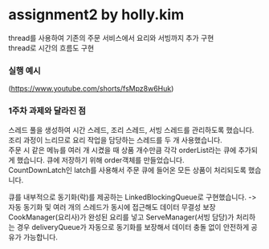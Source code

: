 # assignment2 by holly.kim  
thread를 사용하여 기존의 주문 서비스에서 요리와 서빙까지 추가 구현  
thread로 시간의 흐름도 구현


### 실행 예시  
(https://www.youtube.com/shorts/fsMpz8w6Huk)



### 1주차 과제와 달라진 점
스레드 풀을 생성하여 시간 스레드, 조리 스레드, 서빙 스레드를 관리하도록 했습니다.  
조리 과정이 느리므로 요리 작업을 담당하는 스레드를 두 개 사용했습니다.  
주문 시 같은 메뉴를 여러 개 시켰을 때 상품 개수만큼 각각 orderList라는 큐에 추가되게 했습니다. 큐에 저장하기 위해 order객체를 만들었습니다.  
CountDownLatch인 latch를 사용해서 주문 큐에 들어온 모든 상품이 처리되도록 했습니다.  


큐를 내부적으로 동기화(락)를 제공하는 LinkedBlockingQueue로 구현했습니다. -> 자동 동기화 및 여러 개의 스레드가 동시에 접근해도 데이터 무결성 보장  
CookManager(요리사)가 완성된 요리를 넣고 ServeManager(서빙 담당)가 처리하는 경우 deliveryQueue가 자동으로 동기화를 보장해서 데이터 충돌 없이 안전하게 공유가 가능합니다.   
